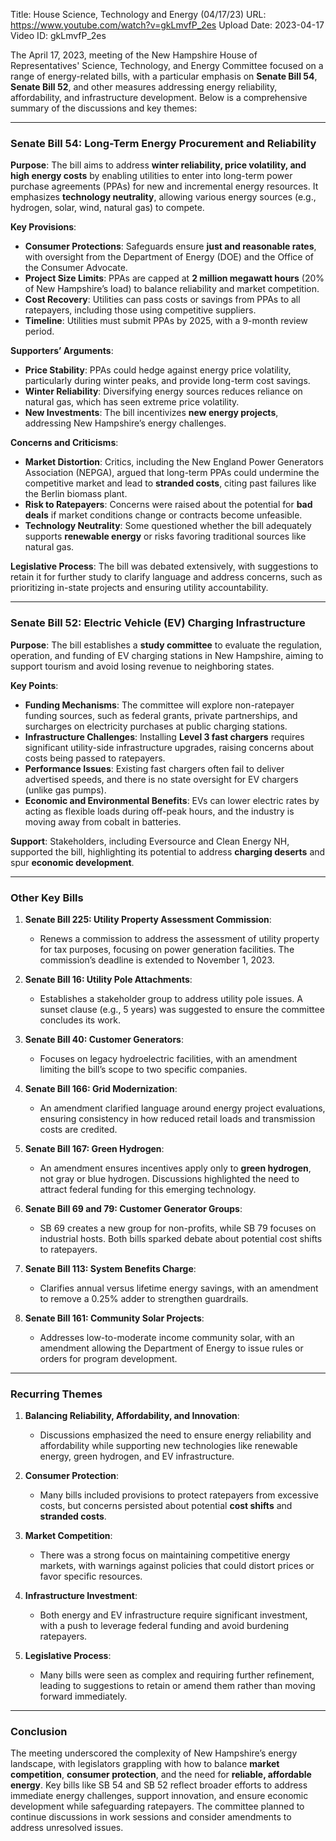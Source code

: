 Title: House Science, Technology and Energy (04/17/23)
URL: https://www.youtube.com/watch?v=gkLmvfP_2es
Upload Date: 2023-04-17
Video ID: gkLmvfP_2es

The April 17, 2023, meeting of the New Hampshire House of Representatives' Science, Technology, and Energy Committee focused on a range of energy-related bills, with a particular emphasis on **Senate Bill 54**, **Senate Bill 52**, and other measures addressing energy reliability, affordability, and infrastructure development. Below is a comprehensive summary of the discussions and key themes:

---

### **Senate Bill 54: Long-Term Energy Procurement and Reliability**
**Purpose**: The bill aims to address **winter reliability, price volatility, and high energy costs** by enabling utilities to enter into long-term power purchase agreements (PPAs) for new and incremental energy resources. It emphasizes **technology neutrality**, allowing various energy sources (e.g., hydrogen, solar, wind, natural gas) to compete.

**Key Provisions**:
- **Consumer Protections**: Safeguards ensure **just and reasonable rates**, with oversight from the Department of Energy (DOE) and the Office of the Consumer Advocate.
- **Project Size Limits**: PPAs are capped at **2 million megawatt hours** (20% of New Hampshire’s load) to balance reliability and market competition.
- **Cost Recovery**: Utilities can pass costs or savings from PPAs to all ratepayers, including those using competitive suppliers.
- **Timeline**: Utilities must submit PPAs by 2025, with a 9-month review period.

**Supporters’ Arguments**:
- **Price Stability**: PPAs could hedge against energy price volatility, particularly during winter peaks, and provide long-term cost savings.
- **Winter Reliability**: Diversifying energy sources reduces reliance on natural gas, which has seen extreme price volatility.
- **New Investments**: The bill incentivizes **new energy projects**, addressing New Hampshire’s energy challenges.

**Concerns and Criticisms**:
- **Market Distortion**: Critics, including the New England Power Generators Association (NEPGA), argued that long-term PPAs could undermine the competitive market and lead to **stranded costs**, citing past failures like the Berlin biomass plant.
- **Risk to Ratepayers**: Concerns were raised about the potential for **bad deals** if market conditions change or contracts become unfeasible.
- **Technology Neutrality**: Some questioned whether the bill adequately supports **renewable energy** or risks favoring traditional sources like natural gas.

**Legislative Process**: The bill was debated extensively, with suggestions to retain it for further study to clarify language and address concerns, such as prioritizing in-state projects and ensuring utility accountability.

---

### **Senate Bill 52: Electric Vehicle (EV) Charging Infrastructure**
**Purpose**: The bill establishes a **study committee** to evaluate the regulation, operation, and funding of EV charging stations in New Hampshire, aiming to support tourism and avoid losing revenue to neighboring states.

**Key Points**:
- **Funding Mechanisms**: The committee will explore non-ratepayer funding sources, such as federal grants, private partnerships, and surcharges on electricity purchases at public charging stations.
- **Infrastructure Challenges**: Installing **Level 3 fast chargers** requires significant utility-side infrastructure upgrades, raising concerns about costs being passed to ratepayers.
- **Performance Issues**: Existing fast chargers often fail to deliver advertised speeds, and there is no state oversight for EV chargers (unlike gas pumps).
- **Economic and Environmental Benefits**: EVs can lower electric rates by acting as flexible loads during off-peak hours, and the industry is moving away from cobalt in batteries.

**Support**: Stakeholders, including Eversource and Clean Energy NH, supported the bill, highlighting its potential to address **charging deserts** and spur **economic development**.

---

### **Other Key Bills**
1. **Senate Bill 225: Utility Property Assessment Commission**:
   - Renews a commission to address the assessment of utility property for tax purposes, focusing on power generation facilities. The commission’s deadline is extended to November 1, 2023.

2. **Senate Bill 16: Utility Pole Attachments**:
   - Establishes a stakeholder group to address utility pole issues. A sunset clause (e.g., 5 years) was suggested to ensure the committee concludes its work.

3. **Senate Bill 40: Customer Generators**:
   - Focuses on legacy hydroelectric facilities, with an amendment limiting the bill’s scope to two specific companies.

4. **Senate Bill 166: Grid Modernization**:
   - An amendment clarified language around energy project evaluations, ensuring consistency in how reduced retail loads and transmission costs are credited.

5. **Senate Bill 167: Green Hydrogen**:
   - An amendment ensures incentives apply only to **green hydrogen**, not gray or blue hydrogen. Discussions highlighted the need to attract federal funding for this emerging technology.

6. **Senate Bill 69 and 79: Customer Generator Groups**:
   - SB 69 creates a new group for non-profits, while SB 79 focuses on industrial hosts. Both bills sparked debate about potential cost shifts to ratepayers.

7. **Senate Bill 113: System Benefits Charge**:
   - Clarifies annual versus lifetime energy savings, with an amendment to remove a 0.25% adder to strengthen guardrails.

8. **Senate Bill 161: Community Solar Projects**:
   - Addresses low-to-moderate income community solar, with an amendment allowing the Department of Energy to issue rules or orders for program development.

---

### **Recurring Themes**
1. **Balancing Reliability, Affordability, and Innovation**:
   - Discussions emphasized the need to ensure energy reliability and affordability while supporting new technologies like renewable energy, green hydrogen, and EV infrastructure.

2. **Consumer Protection**:
   - Many bills included provisions to protect ratepayers from excessive costs, but concerns persisted about potential **cost shifts** and **stranded costs**.

3. **Market Competition**:
   - There was a strong focus on maintaining competitive energy markets, with warnings against policies that could distort prices or favor specific resources.

4. **Infrastructure Investment**:
   - Both energy and EV infrastructure require significant investment, with a push to leverage federal funding and avoid burdening ratepayers.

5. **Legislative Process**:
   - Many bills were seen as complex and requiring further refinement, leading to suggestions to retain or amend them rather than moving forward immediately.

---

### **Conclusion**
The meeting underscored the complexity of New Hampshire’s energy landscape, with legislators grappling with how to balance **market competition**, **consumer protection**, and the need for **reliable, affordable energy**. Key bills like SB 54 and SB 52 reflect broader efforts to address immediate energy challenges, support innovation, and ensure economic development while safeguarding ratepayers. The committee planned to continue discussions in work sessions and consider amendments to address unresolved issues.